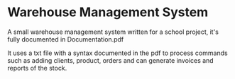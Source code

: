 # Warehouse Management System
A small warehouse management system written for a school project, it's fully documented in Documentation.pdf

It uses a txt file with a syntax documented in the pdf to process commands such as adding clients, product, orders and can generate invoices and reports of the stock.
